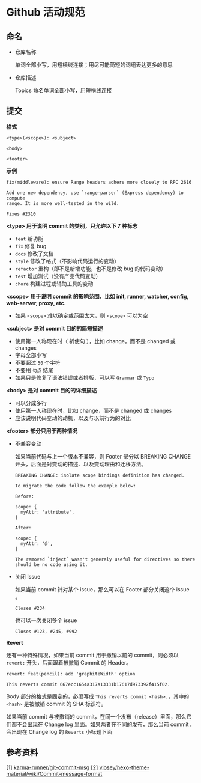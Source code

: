 # Github 活动规范

## 命名

* 仓库名称
  
  单词全部小写，用短横线连接；用尽可能简短的词组表达更多的意思
  
* 仓库描述
  
  Topics 命名单词全部小写，用短横线连接

## 提交

**格式**

```
<type>(<scope>): <subject>

<body>

<footer>
```

**示例**

```
fix(middleware): ensure Range headers adhere more closely to RFC 2616

Add one new dependency, use `range-parser` (Express dependency) to compute
range. It is more well-tested in the wild.

Fixes #2310
```

**\<type\> 用于说明 commit 的类别，只允许以下 7 种标志**

* `feat` 新功能
* `fix` 修复 bug
* `docs` 修改了文档
* `style` 修改了格式（不影响代码运行的变动）
* `refactor` 重构（即不是新增功能，也不是修改 bug 的代码变动）
* `test` 增加测试（没有产品代码变动）
* `chore` 构建过程或辅助工具的变动

**\<scope\> 用于说明 commit 的影响范围，比如 init, runner, watcher, config, web-server, proxy, etc.**

* 如果 `<scope>` 难以确定或范围太大，则 `<scope>` 可以为空

**\<subject\> 是对 commit 目的的简短描述**

* 使用第一人称现在时（ 祈使句 ），比如 change，而不是 changed 或 changes
* 字母全部小写
* 不要超过 `50` 个字符
* 不要用 `句点` 结尾
* 如果只是修复了语法错误或者排版，可以写 `Grammar` 或 `Typo`

**\<body\> 是对 commit 目的的详细描述**

* 可以分成多行
* 使用第一人称现在时，比如 change，而不是 changed 或 changes
* 应该说明代码变动的动机，以及与以前行为的对比

**\<footer\> 部分只用于两种情况**

* 不兼容变动

  如果当前代码与上一个版本不兼容，则 Footer 部分以 BREAKING CHANGE 开头，后面是对变动的描述、以及变动理由和迁移方法。

  ```
  BREAKING CHANGE: isolate scope bindings definition has changed.

  To migrate the code follow the example below:

  Before:

  scope: {
    myAttr: 'attribute',
  }

  After:

  scope: {
    myAttr: '@',
  }

  The removed `inject` wasn't generaly useful for directives so there should be no code using it.
  ```
* 关闭 Issue

  如果当前 commit 针对某个 issue，那么可以在 Footer 部分关闭这个 issue 。

  ```
  Closes #234
  ```
  
  也可以一次关闭多个 issue

  ```
  Closes #123, #245, #992
  ```

**Revert**

还有一种特殊情况，如果当前 commit 用于撤销以前的 commit，则必须以 `revert:` 开头，后面跟着被撤销 Commit 的 Header。

```
revert: feat(pencil): add 'graphiteWidth' option

This reverts commit 667ecc1654a317a13331b17617d973392f415f02.
```

Body 部分的格式是固定的，必须写成 `This reverts commit <hash>.`，其中的 `<hash>` 是被撤销 commit 的 SHA 标识符。

如果当前 commit 与被撤销的 commit，在同一个发布（release）里面，那么它们都不会出现在 Change log 里面。如果两者在不同的发布，那么当前 commit，会出现在 Change log 的 `Reverts` 小标题下面

## 参考资料

[1] [karma-runner/git-commit-msg](http://karma-runner.github.io/1.0/dev/git-commit-msg.html)
[2] [viosey/hexo-theme-material/wiki/Commit-message-format](https://github.com/viosey/hexo-theme-material/wiki/Commit-message-format)
